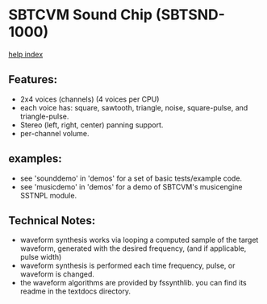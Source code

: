 # SBTCVM Sound Chip (SBTSND-1000)
[help index](index.md)




## Features:

- 2x4 voices (channels) (4 voices per CPU)
- each voice has: square, sawtooth, triangle, noise, square-pulse, and triangle-pulse.
- Stereo (left, right, center) panning support.
- per-channel volume.

## examples:
- see 'sounddemo' in 'demos' for a set of basic tests/example code.
- see 'musicdemo' in 'demos' for a demo of SBTCVM's musicengine SSTNPL module.

## Technical Notes:

- waveform synthesis works via looping a computed sample of the target waveform, 
generated with the desired frequency, (and if applicable, pulse width)
- waveform synthesis is performed each time frequency, pulse, or waveform is changed.
- the waveform algorithms are provided by fssynthlib. you can find its
readme in the textdocs directory.
